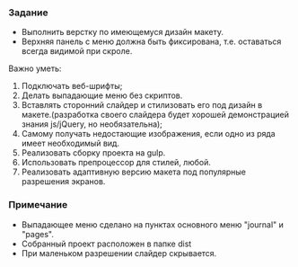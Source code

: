 ### Задание
- Выполнить верстку по имеющемуся дизайн макету.
- Верхняя панель с меню должна быть фиксирована, т.е. оставаться всегда видимой при скроле.

Важно уметь:
1. Подключать веб-шрифты;
2. Делать выпадающие меню без скриптов.
3. Вставлять сторонний слайдер и стилизовать его под дизайн в макете.(разработка своего слайдера будет хорошей демонстрацией знания js/jQuery, но необязательна);
4. Самому получать недостающие изображения, если одно из ряда имеет необходимый вид.
5. Реализовать сборку проекта на gulp.
6. Использовать препроцессор для стилей, любой.
7. Реализовать адаптивную версию макета под популярные разрешения экранов.

### Примечание
- Выпадающее меню сделано на пунктах основного меню "journal" и "pages".
- Собранный проект расположен в папке dist
- При маленьком разрешении слайдер скрывается.

